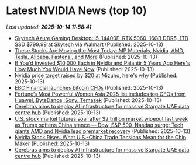 # Latest NVIDIA News (top 10)
_Last updated: **2025-10-14 11:58:41**_

- [Skytech Azure Gaming Desktop: i5-14400F, RTX 5060, 16GB DDR5, 1TB SSD $799.99 at Skytech via Walmart](https://slickdeals.net/f/18695917-skytech-azure-gaming-desktop-i5-14400f-rtx-5060-16gb-ddr5-1tb-ssd-799-99-at-skytech-via-walmart) (Published: 2025-10-13)
- [These Stocks Are Moving the Most Today: MP Materials, Nvidia, AMD, Tesla, Alibaba, Fastenal, and More](https://biztoc.com/x/601ce35c4f39c65c) (Published: 2025-10-13)
- [If You'd Invested $10,000 Each in Nvidia and Palantir 5 Years Ago Here's How Much You Would Have Now](https://biztoc.com/x/c414df3d9cf22ad1) (Published: 2025-10-13)
- [Nvidia price target raised by $20 at Mizuho, here's why](https://thefly.com/permalinks/entry.php/id4212185/NVDA-Nvidia-price-target-raised-by--at-Mizuho-heres-why) (Published: 2025-10-13)
- [EBC Financial launches bitcoin CFDs](https://www.finextra.com/pressarticle/107468/ebc-financial-launches-bitcoin-cfds) (Published: 2025-10-13)
- [Fortune’s Most Powerful Women Asia 2025 list includes top CFOs from Huawei, ByteDance, Sony, Temasek](https://fortune.com/2025/10/13/fortune-most-powerful-women-asia-2025-cfo-huawei-bytedance-sony-temasek/) (Published: 2025-10-13)
- [Cerebras aims to deploy AI infrastructure for massive Stargate UAE data centre hub](https://economictimes.indiatimes.com/tech/technology/cerebras-aims-to-deploy-ai-infrastructure-for-massive-stargate-uae-data-centre-hub/articleshow/124525934.cms) (Published: 2025-10-13)
- [U.S. stock market futures soar after $2 trillion market wipeout last week as Trump softens China stance — Dow, S&P 500, Nasdaq surge; Tech giants AMD and Nvidia lead premarket recovery](https://economictimes.indiatimes.com/news/international/us/u-s-stock-market-futures-soar-after-2-trillion-market-wipeout-last-week-as-trump-softens-china-stance-dow-sp-500-nasdaq-surge-tech-giants-amd-and-nvidia-lead-premarket-recovery-as-investors-bet-u-s-china-tensions-may-cool/articleshow/124525386.cms) (Published: 2025-10-13)
- [Nvidia Stock Rises. What U.S.-China Trade Tensions Mean for the Chip Maker](https://biztoc.com/x/b65d02ec9c4218df) (Published: 2025-10-13)
- [Cerebras aims to deploy AI infrastructure for massive Stargate UAE data centre hub](https://finance.yahoo.com/news/cerebras-aims-deploy-ai-infrastructure-112206562.html) (Published: 2025-10-13)
